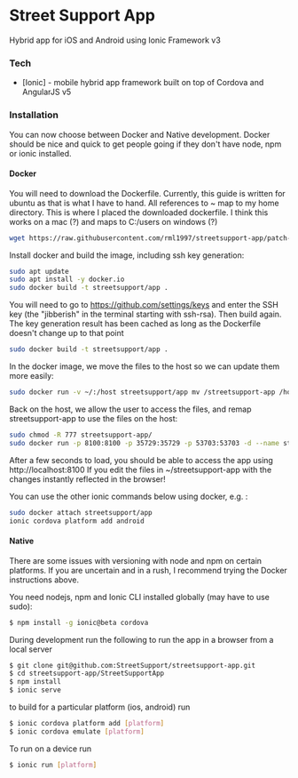 # Street Support App

Hybrid app for iOS and Android using Ionic Framework v3

### Tech

* [Ionic] - mobile hybrid app framework built on top of Cordova and AngularJS v5

### Installation

You can now choose between Docker and Native development. Docker should be nice and quick to get people going if they don't have node, npm or ionic installed.

#### Docker

You will need to download the Dockerfile. Currently, this guide is written for ubuntu as that is what I have to hand. All references to ~ map to my home directory. This is where I placed the downloaded dockerfile. I think this works on a mac (?) and maps to C:/users on windows (?) 
```sh
wget https://raw.githubusercontent.com/rml1997/streetsupport-app/patch-1/Dockerfile
```
Install docker and build the image, including ssh key generation:
```sh
sudo apt update
sudo apt install -y docker.io
sudo docker build -t streetsupport/app .
```
You will need to go to https://github.com/settings/keys and enter the SSH key (the "jibberish" in the terminal starting with ssh-rsa). Then build again. The key generation result has been cached as long as the Dockerfile doesn't change up to that point
```sh
sudo docker build -t streetsupport/app .
```
In the docker image, we move the files to the host so we can update them more easily:
```sh
sudo docker run -v ~/:/host streetsupport/app mv /streetsupport-app /host/streetsupport-app
```
Back on the host, we allow the user to access the files, and remap streetsupport-app to use the files on the host:
```sh
sudo chmod -R 777 streetsupport-app/
sudo docker run -p 8100:8100 -p 35729:35729 -p 53703:53703 -d --name streetsupportapp -v ~/streetsupport-app:/streetsupport-app streetsupport/app
```
After a few seconds to load, you should be able to access the app using http://localhost:8100
If you edit the files in ~/streetsupport-app with the changes instantly reflected in the browser!

You can use the other ionic commands below using docker, e.g. :
```sh
sudo docker attach streetsupport/app 
ionic cordova platform add android
```

#### Native

There are some issues with versioning with node and npm on certain platforms. If you are uncertain and in a rush, I recommend trying the Docker instructions above.

You need nodejs, npm and Ionic CLI installed globally (may have to use sudo):

```sh
$ npm install -g ionic@beta cordova
```
During development run the following to run the app in a browser from a local server

```sh
$ git clone git@github.com:StreetSupport/streetsupport-app.git
$ cd streetsupport-app/StreetSupportApp
$ npm install
$ ionic serve
```
to build for a particular platform (ios, android) run

```sh
$ ionic cordova platform add [platform]
$ ionic cordova emulate [platform]
```

To run on  a device run

```sh
$ ionic run [platform]
```
